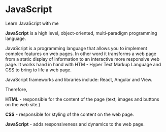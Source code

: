 # JavaScript
Learn JavaScript with me 

**JavaScript** is a high level, object-oriented, multi-paradigm programming language.

JavaScript is a programming language that allows you to implement complex features on web pages. In other word it transforms a web page from a static display of information to an interactive more responsive web page. It works hand in hand with HTM - Hyper Text Markup Language and CSS to bring to life a web page.

JavaScript frameworks and libraries include: React, Angular and View. 

Therefore,

**HTML** - responsible for the content of the page (text, images and buttons on the web site.)

**CSS** - responsible for styling of the content on the web page.

**JavaScript** - adds responsiveness and dynamics to the web page.
